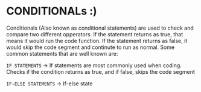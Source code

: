 # CONDITIONALs :)
Conditionals (Also known as conditional statements) are used to check and compare two different opperators. If the statement returns as true, that means it would run the code function. If the statement returns as false, it would skip the code segment and continute to run as normal.
Some common statements that are well known are:

```IF STATEMENTS``` -> If statements are most commonly used when coding. Checks if the condition returns as true, and if false, skips the code segment

```IF-ELSE STATEMENTS``` -> If-else state
